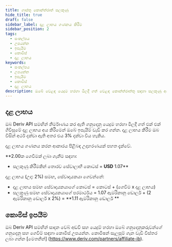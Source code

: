 ```yaml
---
title: ගාස්තු කොන්ත්රාත් සලකුණු
hide_title: true
draft: false
sidebar_label: දළ ලාභය ගණනය කිරීම
sidebar_position: 2
tags:
  - සංකල්පය
  - උපයන්න
  - ඉපැයීම
  - කොමිස්
  - දළ ලාභය
keywords:
  - සංකල්පය
  - උපයන්න
  - ඉපැයීම
  - කොමිස්
  - දළ ලාභය
description: ඔබේ වෙළඳ යෙදුම හරහා මිලදී ගත් වෙළඳ කොන්ත්රාත්තු සඳහා සලකුණු අය කරන්නේ කෙසේදැයි ඉගෙන ගන්න.
---
```


## දළ ලාභය

ඔබ Deriv API සමඟින් නිර්මාණය කර ඇති ගනුදෙනු යෙදුම හරහා මිලදී ගත් එක් එක් ගිවිසුමේ දළ ලාභය අය කිරීමෙන් ඔබේ ඉපැයීම් වැඩි කර ගන්න. දළ ලාභය කිරීම ඔබ විසින් අර්ථ දක්වා ඇති අතර එය 3% දක්වා විය හැකිය.

දළ ලාභය ගණනය කරන ආකාරය පිළිබඳ උදාහරණයක් පහත දැක්වේ.

\*\*2.00ක ගෙවීමක් ලබා ගැනීම සඳහා:

- සලකුණු කිරීමකින් තොරව සේවාලාභී කොටස් = **USD** 1.07\*\*

දළ ලාභය (උදා: 2%) සමඟ, සේවාදායකයා ගෙවන්නේ:

- දළ ලාභය සමඟ සේවාදායකයාගේ කොටස් = කොටස් + (ගෙවීම x දළ ලාභය)
- සලකුණු සමඟ සේවාදායකයාගේ පරමාර්ථය = 1.07 ඇමරිකානු ඩොලර් + (2 ඇමරිකානු ඩොලර් x 2%) = \*\*1.11 ඇමරිකානු ඩොලර් \*\*

## කොමිස් ඉපයීම

ඔබ Deriv API සමඟින් සාදන වෙබ් අඩවි සහ යෙදුම් හරහා ඔබේ ගනුදෙනුකරුවන්ගේ ගනුදෙනු සහ ගෙවීම් සඳහා කොමිස් උපයන්න. කොමිෂන් සැලසුම් ගැන වැඩි විස්තර ලබා ගන්න [මෙතනින්] (https://www.deriv.com/partners/affiliate-ib).
